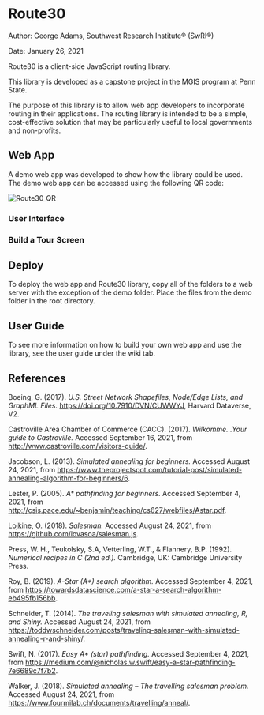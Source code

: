 # Route30
Author: George Adams, Southwest Research Institute® (SwRI®)

Date: January 26, 2021

Route30 is a client-side JavaScript routing library.

This library is developed as a capstone project in the MGIS program at Penn State.

The purpose of this library is to allow web app developers to incorporate routing in their applications. The routing library is intended to be a simple, cost-effective solution that may be particularly useful to local governments and non-profits.

## Web App
A demo web app was developed to show how the library could be used. The demo web app can be accessed using the following QR code:

![Route30_QR](https://user-images.githubusercontent.com/76443534/159126640-fa3a9d6d-d21d-4d87-8db6-efef5c8d6f44.png)

### User Interface


### Build a Tour Screen


## Deploy
To deploy the web app and Route30 library, copy all of the folders to a web server with the exception of the demo folder. Place the files from the demo folder in the root directory.

## User Guide
To see more information on how to build your own web app and use the library, see the user guide under the wiki tab.

## References
Boeing, G. (2017). *U.S. Street Network Shapefiles, Node/Edge Lists, and GraphML Files.* https://doi.org/10.7910/DVN/CUWWYJ, Harvard Dataverse, V2.  

Castroville Area Chamber of Commerce (CACC). (2017). *Wilkomme…Your guide to Castroville.* Accessed September 16, 2021, from http://www.castroville.com/visitors-guide/. 

Jacobson, L. (2013). *Simulated annealing for beginners.* Accessed August 24, 2021, from https://www.theprojectspot.com/tutorial-post/simulated-annealing-algorithm-for-beginners/6.  

Lester, P. (2005). *A\* pathfinding for beginners.* Accessed September 4, 2021, from http://csis.pace.edu/~benjamin/teaching/cs627/webfiles/Astar.pdf.  

Lojkine, O. (2018). *Salesman.* Accessed August 24, 2021, from https://github.com/lovasoa/salesman.js.  

Press, W. H., Teukolsky, S.A, Vetterling, W.T., & Flannery, B.P. (1992). *Numerical recipes in C (2nd ed.).* Cambridge, UK: Cambridge University Press.  

Roy, B. (2019). *A-Star (A\*) search algorithm.* Accessed September 4, 2021, from https://towardsdatascience.com/a-star-a-search-algorithm-eb495fb156bb.  

Schneider, T. (2014). *The traveling salesman with simulated annealing, R, and Shiny.* Accessed August 24, 2021, from https://toddwschneider.com/posts/traveling-salesman-with-simulated-annealing-r-and-shiny/.  

Swift, N. (2017). *Easy A\* (star) pathfinding.* Accessed September 4, 2021, from https://medium.com/@nicholas.w.swift/easy-a-star-pathfinding-7e6689c7f7b2.  

Walker, J. (2018). *Simulated annealing – The travelling salesman problem.* Accessed August 24, 2021, from https://www.fourmilab.ch/documents/travelling/anneal/.
